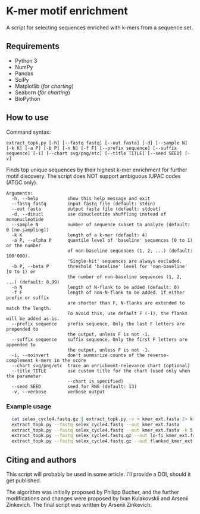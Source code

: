 # K-mer motif enrichment

A script for selecting sequences enriched with k-mers from a sequence set.

## Requirements

* Python 3
* NumPy
* Pandas
* SciPy
* Matplotlib (_for charting_)
* Seaborn (_for charting_)
* BioPython

## How to use

Command syntax:

```
extract_topk.py [-h] [--fastq fastq] [--out fasta] [-d] [--sample N] [-k K] [-a P] [-b P] [-n N] [-f F] [--prefix sequence] [--suffix sequence] [-i] [--chart svg/png/etc] [--title TITLE] [--seed SEED] [-v]
```

Finds top unique sequences by their highest k-mer enrichment for further motif discovery.
The script does NOT support ambiguous IUPAC codes (ATGC only).

```
Arguments:
  -h, --help           show this help message and exit
  --fastq fastq        input fastq file (default: stdin)
  --out fasta          output fasta file (default: stdout)
  -d, --dinucl         use dinucleotide shuffling instead of mononucleotide
  --sample N           number of sequence subset to analyze (default: 0 [no sampling])
  -k K                 length of a k-mer (default: 4)
  -a P, --alpha P      quantile level of 'baseline' sequences [0 to 1) or the number
                       of non-baseline sequences (1, 2, ...) (default: 100'000).
                       'Single-hit' sequences are always excluded.
  -b P, --beta P       threshold 'baseline' level for 'non-baseline' [0 to 1) or
                       the number of non-baseline sequences (1, 2, ...) (default: 0.99)
  -n N                 length of N-flank to be added (default: 0)
  -f F                 length of non-N-flank to be added. If either prefix or suffix
                       are shorter than F, N-flanks are extended to match the length.
                       To avoid this, use default F (-1), the flanks will be added as-is.
  --prefix sequence    prefix sequence. Only the last F letters are prepended to
                       the output, unless F is not -1.
  --suffix sequence    suffix sequence. Only the first F letters are appended to
                       the output, unless F is not -1.
  -i, --noinvert       don't summarize counts of the reverse-complement k-mers in the score
  --chart svg/png/etc  trace an enrichment-relevance chart (optional)
  --title TITLE        use custom title for the chart (used only when the parameter
                       --chart is specified)
  --seed SEED          seed for RNG (default: 13)
  -v, --verbose        verbose output
```
### Example usage

```sh
  cat selex_cycle4.fastq.gz | extract_topk.py -v > kmer_ext.fasta 2> k-mer_ext.log
  extract_topk.py --fastq selex_cycle4.fastq --out kmer_ext.fasta
  extract_topk.py --fastq selex_cycle4.fastq --out kmer_ext.fasta -k 5 --chart selex_cycle4_5mers.png --title "Cycle 4 5-mer enrichment"
  extract_topk.py --fastq selex_cycle4.fastq.gz --out lo-fi_kmer_ext.fasta -a 0.8 -b 0.8
  extract_topk.py --fastq selex_cycle4.fastq.gz --out flanked_kmer_ext.fasta -n 5 -f 3 --prefix TGACTA --suffix AAGATC
```


## Citing and authors

This script will probably be used in some article. I'll provide a DOI, should it get published.

The algorithm was initially proposed by Philipp Bucher, and the further modifications and changes were proposed by Ivan Kulakovskii and Arsenii Zinkevich. The final script was written by Arsenii Zinkevich.
